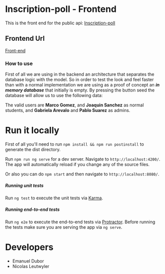 # Inscription-poll - Frontend
This is the front end for the public api:
[Inscription-poll](https://murmuring-beyond-94607.herokuapp.com/v1/careers)

## Frontend Url

[Front-end](https://ins-poll-front-arqsoft-2017s2.herokuapp.com/)

### How to use

First of all we are using in the backend an architecture that separates the database logic with the model. So in order to test the look and feel faster than with a normal implementation we are using as a proof of concept an ___in memory database___ that initially is empty. By pressing the button seed the database will allow us to use the following data:

The valid users are **Marco Gomez**, and **Joaquin Sanchez** as normal students, and **Gabriela Arevalo** and **Pablo Suarez** as admins.

# Run it locally

First of all you'll need to run `npm install && npm run postinstall` to generate the dist directory.

Run `npm run ng serve` for a dev server. Navigate to `http://localhost:4200/`. The app will automatically reload if you change any of the source files.

Or also you can do `npm start` and then navigate to `http://localhost:8080/`.

##### Running unit tests

Run `ng test` to execute the unit tests via [Karma](https://karma-runner.github.io).

##### Running end-to-end tests

Run `ng e2e` to execute the end-to-end tests via [Protractor](http://www.protractortest.org/).
Before running the tests make sure you are serving the app via `ng serve`.

# Developers
* Emanuel Dubor
* Nicolas Leutwyler
